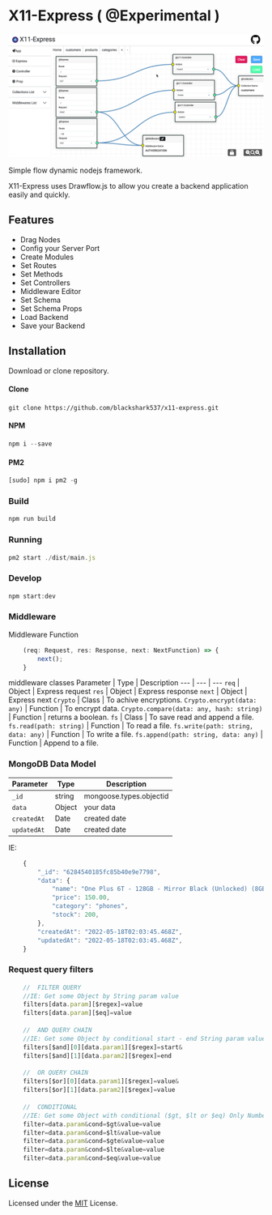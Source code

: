# X11-Express ( @Experimental )

![Demo](https://github.com/blackshark537/x11-express/raw/master/public/x11/imgs/demo.png)

Simple flow dynamic nodejs framework.

X11-Express uses Drawflow.js to allow you create a backend application easily and quickly.

## Features
- Drag Nodes
- Config your Server Port
- Create Modules
- Set Routes
- Set Methods
- Set Controllers
- Middleware Editor
- Set Schema
- Set Schema Props
- Load Backend
- Save your Backend

## Installation
Download or clone repository.

#### Clone
`git clone https://github.com/blackshark537/x11-express.git`

#### NPM
```javascript
npm i --save
```

#### PM2
```javascript
[sudo] npm i pm2 -g
```
### Build
```javascript
npm run build
```

### Running
```javascript
pm2 start ./dist/main.js
```

### Develop
```javascript
npm start:dev
```

### Middleware
Middleware Function
```javascript
    (req: Request, res: Response, next: NextFunction) => {
        next();
    }
```

middleware classes
Parameter | Type | Description
--- | --- | ---
`req` | Object | Express request
`res` | Object | Express response
`next` | Object | Express next
`Crypto` | Class | To achive encryptions.
`Crypto.encrypt(data: any)` | Function | To encrypt data.
`Crypto.compare(data: any, hash: string)` | Function | returns a boolean.
`fs` | Class | To save read and append a file.
`fs.read(path: string)` | Function | To read a file.
`fs.write(path: string, data: any)` | Function | To write a file.
`fs.append(path: string, data: any)` | Function | Append to a file.

### MongoDB Data Model
Parameter | Type | Description
--- | --- | ---
`_id` | string | mongoose.types.objectid
`data` | Object | your data
`createdAt` | Date | created date 
`updatedAt` | Date | created date 

IE:
```javascript
    {
        "_id": "6284540185fc85b40e9e7798",
        "data": {
            "name": "One Plus 6T - 128GB - Mirror Black (Unlocked) (8GB RAM)",
            "price": 150.00,
            "category": "phones",
            "stock": 200,
        },
        "createdAt": "2022-05-18T02:03:45.468Z",
        "updatedAt": "2022-05-18T02:03:45.468Z",
    }
```
### Request query filters
```javascript
    //  FILTER QUERY
    //IE: Get some Object by String param value
    filters[data.param][$regex]=value
    filters[data.param][$eq]=value
    
    //  AND QUERY CHAIN
    //IE: Get some Object by conditional start - end String param value
    filters[$and][0][data.param1][$regex]=start&
    filters[$and][1][data.param2][$regex]=end

    //  OR QUERY CHAIN
    filters[$or][0][data.param1][$regex]=value&
    filters[$or][1][data.param2][$regex]=value

    //  CONDITIONAL
    //IE: Get some Object with conditional ($gt, $lt or $eq) Only Numbers and Boolean param values.
    filter=data.param&cond=$gt&value=value
    filter=data.param&cond=$lt&value=value
    filter=data.param&cond=$gte&value=value
    filter=data.param&cond=$lte&value=value
    filter=data.param&cond=$eq&value=value
```

## License

Licensed under the [MIT](LICENSE) License.
